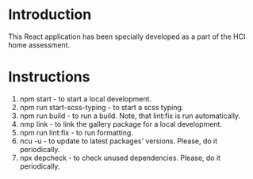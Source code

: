 # Introduction 
This React application has been specially developed as a part of the HCI home assessment. 


# Instructions
1. npm start - to start a local development.
2. npm run start-scss-typing - to start a scss typing.
3. npm run build - to run a build. Note, that lint:fix is run automatically. 
4. nmp link - to link the gallery package for a local development.
5. npm run lint:fix - to run formatting.
6. ncu -u - to update to latest packages' versions. Please, do it periodically.
7. npx depcheck - to check unused dependencies. Please, do it periodically.